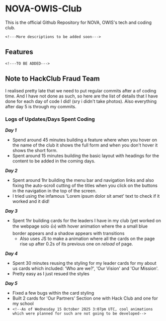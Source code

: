 # NOVA-OWIS-Club

This is the official Github Repository for NOVA, OWIS's tech and coding club.

```<!---More descriptions to be added soon--->```

## Features
```<!---TO BE ADDED--->```

## Note to HackClub Fraud Team

I realised pretty late that we need to put regular commits after a of coding time. And I have not done as such, so here are the list of details that I have done for each day of code I did! (sry i didn't take photos).
Also everything after day 5 is through my commits.

### Logs of Updates/Days Spent Coding
_**Day 1**_
- Spend around 45 minutes building a feature where when you hover on the name of the club it shows the full form and when you don't hover it shows the short form.
- Spent around 15 minutes building the basic layout with headings for the content to be added in the coming days.


_**Day 2**_
- Spent around 1hr building the menu bar and navigation links and also fixing the auto-scroll cutting of the titles when you click on the buttons in the navigation in the top of the screen.
- I tried using the infamous 'Lorem ipsum dolor sit amet' text to check if it worked and it did!


_**Day 3**_
- Spent 1hr building cards for the leaders I have in my club (yet worked on the webpage solo 👍) with hover animation where the a small blue border appears and a shadow appears with transitions
   - Also uses JS to make a animation where all the cards on the page rise up after 0.2s of its previous one on _reload_ of page.

_**Day 4**_
- Spent 30 minutes reusing the styling for my leader cards for my about us cards which included: 'Who are we?', 'Our Vision' and 'Our Mission'.
- Pretty easy as I just resued the styles

_**Day 5**_
- Fixed a few bugs within the card styling
- Built 2 cards for 'Our Partners' Section one with Hack Club and one for my school
- ```<!--As of Wednesday 15 October 2025 3:07pm UTC, cool animations which were planned for such are not going to be developed-->```
